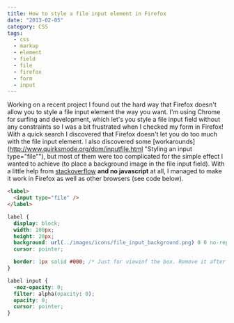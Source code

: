 ```yaml
---
title: How to style a file input element in Firefox
date: "2013-02-05"
category: CSS
tags:
  - css
  - markup
  - element
  - field
  - file
  - firefox
  - form
  - input
---
```


Working on a recent project I found out the hard way that Firefox doesn't allow you to style a file input element the way you want. I'm using Chrome for surfing and development, which let's you style a file input field without any constraints so I was a bit frustrated when I checked my form in Firefox! With a quick search I discovered that Firefox doesn't let you do too much with the file input element. I also discovered some [workarounds](http://www.quirksmode.org/dom/inputfile.html "Styling an input type="file""), but most of them were too complicated for the simple effect I wanted to achieve (to place a background image in the file input field). With a little help from [stackoverflow](http://stackoverflow.com/questions/7197835/resize-the-input-type-file-browse-button-in-firefox "Resize the input type=“file” browse button in firefox?") **and no javascript** at all, I managed to make it work in Firefox as well as other browsers (see code below).

```html
<label>
  <input type="file" />
</label>
```

```css
label {
  display: block;
  width: 100px;
  height: 20px;
  background: url(../images/icons/file_input_background.png) 0 0 no-repeat;
  cursor: pointer;

  border: 1px solid #000; /* Just for viewinf the box. Remove it after you apply your own background image */
}

label input {
  -moz-opacity: 0;
  filter: alpha(opacity: 0);
  opacity: 0;
  cursor: pointer;
}
```
